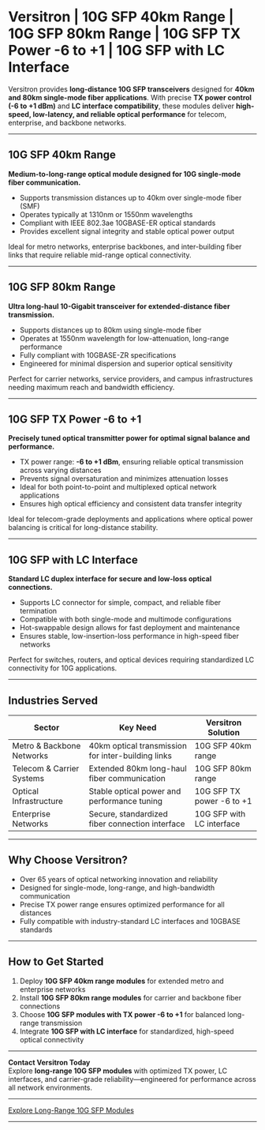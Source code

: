 # Versitron | 10G SFP 40km Range | 10G SFP 80km Range | 10G SFP TX Power -6 to +1 | 10G SFP with LC Interface

Versitron provides **long-distance 10G SFP transceivers** designed for **40km and 80km single-mode fiber applications**. With precise **TX power control (-6 to +1 dBm)** and **LC interface compatibility**, these modules deliver **high-speed, low-latency, and reliable optical performance** for telecom, enterprise, and backbone networks.

---

## 10G SFP 40km Range

**Medium-to-long-range optical module designed for 10G single-mode fiber communication.**

- Supports transmission distances up to 40km over single-mode fiber (SMF)  
- Operates typically at 1310nm or 1550nm wavelengths  
- Compliant with IEEE 802.3ae 10GBASE-ER optical standards  
- Provides excellent signal integrity and stable optical power output  

Ideal for metro networks, enterprise backbones, and inter-building fiber links that require reliable mid-range optical connectivity.

---

## 10G SFP 80km Range

**Ultra long-haul 10-Gigabit transceiver for extended-distance fiber transmission.**

- Supports distances up to 80km using single-mode fiber  
- Operates at 1550nm wavelength for low-attenuation, long-range performance  
- Fully compliant with 10GBASE-ZR specifications  
- Engineered for minimal dispersion and superior optical sensitivity  

Perfect for carrier networks, service providers, and campus infrastructures needing maximum reach and bandwidth efficiency.

---

## 10G SFP TX Power -6 to +1

**Precisely tuned optical transmitter power for optimal signal balance and performance.**

- TX power range: **-6 to +1 dBm**, ensuring reliable optical transmission across varying distances  
- Prevents signal oversaturation and minimizes attenuation losses  
- Ideal for both point-to-point and multiplexed optical network applications  
- Ensures high optical efficiency and consistent data transfer integrity  

Ideal for telecom-grade deployments and applications where optical power balancing is critical for long-distance stability.

---

## 10G SFP with LC Interface

**Standard LC duplex interface for secure and low-loss optical connections.**

- Supports LC connector for simple, compact, and reliable fiber termination  
- Compatible with both single-mode and multimode configurations  
- Hot-swappable design allows for fast deployment and maintenance  
- Ensures stable, low-insertion-loss performance in high-speed fiber networks  

Perfect for switches, routers, and optical devices requiring standardized LC connectivity for 10G applications.

---

## Industries Served

| Sector                   | Key Need                                         | Versitron Solution                      |
|---------------------------|--------------------------------------------------|------------------------------------------|
| Metro & Backbone Networks | 40km optical transmission for inter-building links | 10G SFP 40km range                      |
| Telecom & Carrier Systems | Extended 80km long-haul fiber communication       | 10G SFP 80km range                      |
| Optical Infrastructure    | Stable optical power and performance tuning       | 10G SFP TX power -6 to +1               |
| Enterprise Networks       | Secure, standardized fiber connection interface   | 10G SFP with LC interface               |

---

## Why Choose Versitron?

- Over 65 years of optical networking innovation and reliability  
- Designed for single-mode, long-range, and high-bandwidth communication  
- Precise TX power range ensures optimized performance for all distances  
- Fully compatible with industry-standard LC interfaces and 10GBASE standards  

---

## How to Get Started

1. Deploy **10G SFP 40km range modules** for extended metro and enterprise networks  
2. Install **10G SFP 80km range modules** for carrier and backbone fiber connections  
3. Choose **10G SFP modules with TX power -6 to +1** for balanced long-range transmission  
4. Integrate **10G SFP with LC interface** for standardized, high-speed optical connectivity  

---

**Contact Versitron Today**  
Explore **long-range 10G SFP modules** with optimized TX power, LC interfaces, and carrier-grade reliability—engineered for performance across all network environments.

---

[Explore Long-Range 10G SFP Modules](https://www.versitron.com/collections/10gb-sfp-modules)

---
